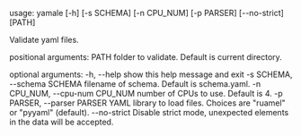 usage: yamale [-h] [-s SCHEMA] [-n CPU_NUM] [-p PARSER] [--no-strict] [PATH]

Validate yaml files.

positional arguments:
PATH folder to validate. Default is current directory.

optional arguments:
-h, --help show this help message and exit
-s SCHEMA, --schema SCHEMA
filename of schema. Default is schema.yaml.
-n CPU_NUM, --cpu-num CPU_NUM
number of CPUs to use. Default is 4.
-p PARSER, --parser PARSER
YAML library to load files. Choices are "ruamel" or
"pyyaml" (default).
--no-strict Disable strict mode, unexpected elements in the data
will be accepted.

